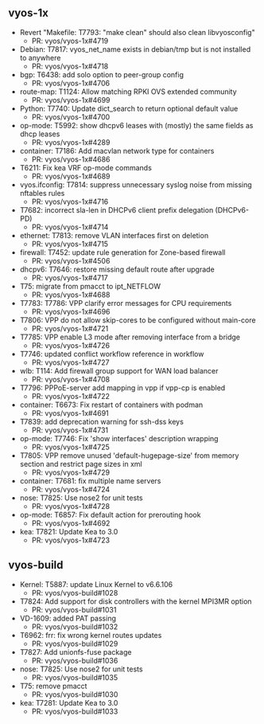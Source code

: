 ## vyos-1x
- Revert "Makefile: T7793: "make clean" should also clean libvyosconfig"
   - PR: vyos/vyos-1x#4719
- Debian: T7817: vyos_net_name exists in debian/tmp but is not installed to anywhere
   - PR: vyos/vyos-1x#4718
- bgp: T6438: add solo option to peer-group config
   - PR: vyos/vyos-1x#4706
- route-map: T1124: Allow matching RPKI OVS extended community
   - PR: vyos/vyos-1x#4699
- Python: T7740: Update dict_search to return optional default value
   - PR: vyos/vyos-1x#4700
- op-mode: T5992: show dhcpv6 leases with (mostly) the same fields as dhcp leases
   - PR: vyos/vyos-1x#4289
- container: T7186: Add macvlan network type for containers
   - PR: vyos/vyos-1x#4686
- T6211: Fix kea VRF op-mode commands
   - PR: vyos/vyos-1x#4689
- vyos.ifconfig: T7814: suppress unnecessary syslog noise from missing nftables rules
   - PR: vyos/vyos-1x#4716
- T7682: incorrect sla-len in DHCPv6 client prefix delegation (DHCPv6-PD)
   - PR: vyos/vyos-1x#4714
- ethernet: T7813: remove VLAN interfaces first on deletion
   - PR: vyos/vyos-1x#4715
- firewall: T7452: update rule generation for Zone-based firewall
   - PR: vyos/vyos-1x#4506
- dhcpv6: T7646: restore missing default route after upgrade
   - PR: vyos/vyos-1x#4717
- T75: migrate from pmacct to ipt_NETFLOW
   - PR: vyos/vyos-1x#4688
- T7783: T7786: VPP clarify error messages for CPU requirements
   - PR: vyos/vyos-1x#4696
- T7806: VPP do not allow skip-cores to be configured without main-core
   - PR: vyos/vyos-1x#4721
- T7785: VPP enable L3 mode after removing interface from a bridge
   - PR: vyos/vyos-1x#4726
- T7746: updated conflict workflow reference in workflow
   - PR: vyos/vyos-1x#4727
- wlb: T114: Add firewall group support for WAN load balancer
   - PR: vyos/vyos-1x#4708
- T7796: PPPoE-server add mapping in vpp if vpp-cp is enabled
   - PR: vyos/vyos-1x#4722
- container: T6673: Fix restart of containers with podman
   - PR: vyos/vyos-1x#4691
- T7839: add deprecation warning for ssh-dss keys
   - PR: vyos/vyos-1x#4731
- op-mode: T7746: Fix 'show interfaces' description wrapping
   - PR: vyos/vyos-1x#4725
- T7805: VPP remove unused 'default-hugepage-size' from memory section and restrict page sizes in xml
   - PR: vyos/vyos-1x#4729
- container: T7681: fix multiple name servers
   - PR: vyos/vyos-1x#4724
- nose: T7825: Use nose2 for unit tests
   - PR: vyos/vyos-1x#4728
- op-mode: T6857: Fix default action for prerouting hook
   - PR: vyos/vyos-1x#4692
- kea: T7821: Update Kea to 3.0
   - PR: vyos/vyos-1x#4723


## vyos-build
- Kernel: T5887: update Linux Kernel to v6.6.106
   - PR: vyos/vyos-build#1028
- T7824: Add support for disk controllers with the kernel MPI3MR option
   - PR: vyos/vyos-build#1031
- VD-1609: added PAT passing
   - PR: vyos/vyos-build#1032
- T6962: frr: fix wrong kernel routes updates
   - PR: vyos/vyos-build#1029
- T7827: Add unionfs-fuse package
   - PR: vyos/vyos-build#1036
- nose: T7825: Use nose2 for unit tests
   - PR: vyos/vyos-build#1035
- T75: remove pmacct
   - PR: vyos/vyos-build#1030
- kea: T7281: Update Kea to 3.0
   - PR: vyos/vyos-build#1033



